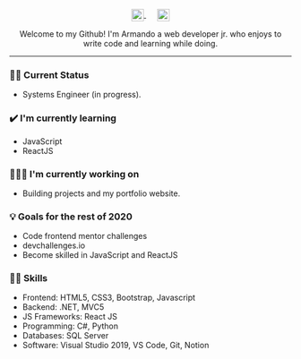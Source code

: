<p align='center'>
<a href="https://twitter.com/nery_pwn">
  <img align="center" alt="Hemant Joshi| Twitter" width="22px" src="https://cdn.jsdelivr.net/npm/simple-icons@v3/icons/twitter.svg" />
</a>&nbsp;&nbsp;&nbsp;&nbsp;
<a href="https://www.linkedin.com/in/armandonery34/">
  <img align="center" alt="Linkedin" width="22px" src="https://cdn.jsdelivr.net/npm/simple-icons@v3/icons/linkedin.svg" />
</a>
</p>

<p align="center">Welcome to my Github! I'm Armando a web developer jr. who enjoys to write code and learning while doing.</p>
<hr>

### 🙎‍♂️ Current Status
- Systems Engineer (in progress).

### ✔️ I'm currently learning
- JavaScript
- ReactJS 

### 👨🏽‍💻 I'm currently working on
- Building projects and my portfolio website. 

### 💡 Goals for the rest of 2020
- Code frontend mentor challenges
- devchallenges.io
- Become skilled in JavaScript and ReactJS

### 🧙‍♂️ Skills
- Frontend: HTML5, CSS3, Bootstrap, Javascript
- Backend: .NET, MVC5
- JS Frameworks: React JS
- Programming: C#, Python
- Databases: SQL Server
- Software: Visual Studio 2019, VS Code, Git, Notion





